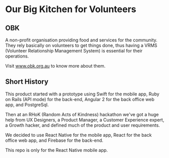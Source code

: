 # Our Big Kitchen for Volunteers

## OBK
A non-profit organisation providing food and services for the community.
They rely basically on volunteers to get things done, thus having a
VRMS (Volunteer Relationship Management System) is essential for their operations.

Visit www.obk.org.au to know more about them.

## Short History
This product started with a prototype using Swift for the mobile app, Ruby on Rails (API mode) for the back-end,
Angular 2 for the back office web app, and PostgreSql.

Then at an RHoK (Random Acts of Kindness) hackathon we've got a huge help from UX Designers, a Product Manager,
a Customer Experience expert, a Growth hacker, and defined much of the product and user requirements.

We decided to use React Native for the mobile app, React for the back office web app, and Firebase for the back-end.

This repo is only for the React Native mobile app.
